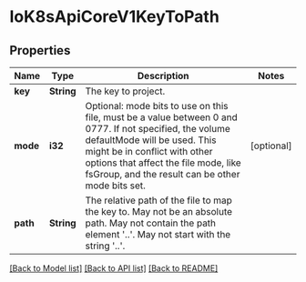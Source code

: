 # IoK8sApiCoreV1KeyToPath

## Properties
Name | Type | Description | Notes
------------ | ------------- | ------------- | -------------
**key** | **String** | The key to project. | 
**mode** | **i32** | Optional: mode bits to use on this file, must be a value between 0 and 0777. If not specified, the volume defaultMode will be used. This might be in conflict with other options that affect the file mode, like fsGroup, and the result can be other mode bits set. | [optional] 
**path** | **String** | The relative path of the file to map the key to. May not be an absolute path. May not contain the path element '..'. May not start with the string '..'. | 

[[Back to Model list]](../README.md#documentation-for-models) [[Back to API list]](../README.md#documentation-for-api-endpoints) [[Back to README]](../README.md)


